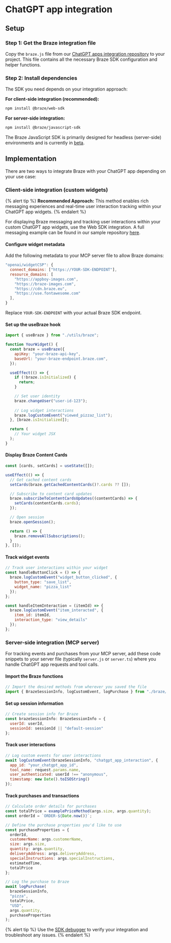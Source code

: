 # ChatGPT app integration

## Setup

### Step 1: Get the Braze integration file

Copy the `braze.js` file from our [ChatGPT apps integration repository](https://github.com/braze-inc/chatgpt-apps-braze-integration/blob/main/src/braze/braze.ts) to your project. This file contains all the necessary Braze SDK configuration and helper functions.

### Step 2: Install dependencies

The SDK you need depends on your integration approach:

**For client-side integration (recommended):**
```bash
npm install @braze/web-sdk
```

**For server-side integration:**
```bash
npm install @braze/javascript-sdk
```

The Braze JavaScript SDK is primarily designed for headless (server-side) environments and is currently in [beta](https://www.braze.com/company/legal/beta-terms).

## Implementation

There are two ways to integrate Braze with your ChatGPT app depending on your use case:

### Client-side integration (custom widgets)

{% alert tip %}
**Recommended Approach:** This method enables rich messaging experiences and real-time user interaction tracking within your ChatGPT app widgets.
{% endalert %}

For displaying Braze messaging and tracking user interactions within your custom ChatGPT app widgets, use the Web SDK integration. A full messaging example can be found in our sample repository [here](https://github.com/braze-inc/chatgpt-apps-braze-integration/tree/main/src/inbox).

#### Configure widget metadata

Add the following metadata to your MCP server file to allow Braze domains:

```javascript
"openai/widgetCSP": {
  connect_domains: ["https://YOUR-SDK-ENDPOINT"],
  resource_domains: [
    "https://appboy-images.com",
    "https://braze-images.com",
    "https://cdn.braze.eu",
    "https://use.fontawesome.com"
  ],
}
```

Replace `YOUR-SDK-ENDPOINT` with your actual Braze SDK endpoint.

#### Set up the useBraze hook

```javascript
import { useBraze } from "./utils/braze";

function YourWidget() {
  const braze = useBraze({
    apiKey: "your-braze-api-key",
    baseUrl: "your-braze-endpoint.braze.com",
  });

  useEffect(() => {
    if (!braze.isInitialized) {
      return;
    }

    // Set user identity
    braze.changeUser("user-id-123");
    
    // Log widget interactions
    braze.logCustomEvent("viewed_pizzaz_list");
  }, [braze.isInitialized]);

  return (
    // Your widget JSX
  );
}
```

#### Display Braze Content Cards

```javascript
const [cards, setCards] = useState([]);

useEffect(() => {
  // Get cached content cards
  setCards(braze.getCachedContentCards()?.cards ?? []);

  // Subscribe to content card updates
  braze.subscribeToContentCardsUpdates((contentCards) => {
    setCards(contentCards.cards);
  });

  // Open session
  braze.openSession();

  return () => {
    braze.removeAllSubscriptions();
  }
}, []);
```

#### Track widget events

```javascript
// Track user interactions within your widget
const handleButtonClick = () => {
  braze.logCustomEvent("widget_button_clicked", {
    button_type: "save_list",
    widget_name: "pizza_list"
  });
};

const handleItemInteraction = (itemId) => {
  braze.logCustomEvent("item_interacted", {
    item_id: itemId,
    interaction_type: "view_details"
  });
};
```

### Server-side integration (MCP server)

For tracking events and purchases from your MCP server, add these code snippets to your server file (typically `server.js` or `server.ts`) where you handle ChatGPT app requests and tool calls.

#### Import the Braze functions

```javascript
// Import the desired methods from wherever you saved the file
import { BrazeSessionInfo, logCustomEvent, logPurchase } from "./braze/braze.js";
```

#### Set up session information

```javascript
// Create session info for Braze
const brazeSessionInfo: BrazeSessionInfo = {
  userId: userId,
  sessionId: sessionId || "default-session"
};
```

#### Track user interactions

```javascript
// Log custom events for user interactions
await logCustomEvent(brazeSessionInfo, "chatgpt_app_interaction", {
  app_id: "your_chatgpt_app_id",
  tool_name: request.params.name,
  user_authenticated: userId !== "anonymous",
  timestamp: new Date().toISOString()
});
```

#### Track purchases and transactions

```javascript
// Calculate order details for purchases
const totalPrice = examplePriceMethod(args.size, args.quantity);
const orderId = `ORDER-${Date.now()}`;

// Define the purchase properties you'd like to use
const purchaseProperties = {
  orderId,
  customerName: args.customerName,
  size: args.size,
  quantity: args.quantity,
  deliveryAddress: args.deliveryAddress,
  specialInstructions: args.specialInstructions,
  estimatedTime,
  totalPrice
};

// Log the purchase to Braze
await logPurchase(
  brazeSessionInfo, 
  "pizza", 
  totalPrice, 
  "USD", 
  args.quantity, 
  purchaseProperties
);
```

{% alert tip %}
Use the [SDK debugger]({{site.baseurl}}/developer_guide/sdk_integration/debugging) to verify your integration and troubleshoot any issues.
{% endalert %}
